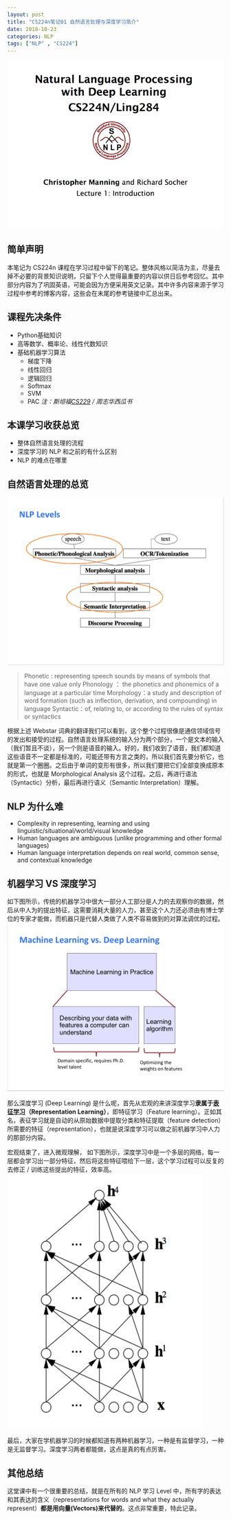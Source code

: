 ```yaml
---
layout: post
title: "CS224n笔记01 自然语言处理与深度学习简介"
date: 2018-10-23
categories: NLP
tags: ["NLP" , "CS224"]
---
```


![](/assets/images/blog/20181023-cs224n/cs224n-2017-lecture1.png.jpeg)
## 简单声明
本笔记为 CS224n 课程在学习过程中留下的笔记。整体风格以简洁为主，尽量去掉不必要的背景知识说明，只留下个人觉得最重要的内容以供日后参考回忆。其中部分内容为了巩固英语，可能会因为方便采用英文记录。其中许多内容来源于学习过程中参考的博客内容，这些会在末尾的参考链接中汇总出来。

## 课程先决条件
- Python基础知识
- 高等数学、概率论、线性代数知识
 - 基础机器学习算法
	- 梯度下降
	- 线性回归
	- 逻辑回归
	- Softmax
	- SVM
	- PAC
*注：斯坦福[CS229](http://www.hankcs.com/tag/cs229/) / 周志华西瓜书*

## 本课学习收获总览
- 整体自然语言处理的流程
- 深度学习的 NLP 和之前的有什么区别
- NLP 的难点在哪里

## 自然语言处理的总览
![](/assets/images/blog/20181023-cs224n/DraggedImage.png)
> Phonetic : representing speech sounds by means of symbols that have one value only
> Phonology ： the phonetics and phonemics of a language at a particular time
> Morphology：a study and description of word formation (such as inflection, derivation, and compounding) in language
> Syntactic：of, relating to, or according to the rules of syntax or syntactics

根据上述 Webstar 词典的翻译我们可以看到，这个整个过程很像是通信领域信号的发出和接受的过程。自然语言处理系统的输入分为两个部分，一个是文本的输入（我们暂且不谈），另一个则是语音的输入。好的，我们收到了语音，我们都知道这些语音不一定都是标准的，可能还带有方言之类的，所以我们首先要分析它，也就是第一个圈圈。之后由于单词的变形有很多，所以我们要把它们全部变换成原本的形式，也就是 Morphological Analysis 这个过程。之后，再进行语法（Syntactic）分析，最后再进行语义（Semantic Interpretation）理解。

## NLP 为什么难
- Complexity in representing, learning and using linguistic/situational/world/visual knowledge
- Human languages are ambiguous (unlike programming and other formal languages)
- Human language interpretation depends on real world, common sense, and contextual knowledge

## 机器学习 VS 深度学习
如下图所示，传统的机器学习中很大一部分人工部分是人力的去观察你的数据，然后从中人为的提出特征，这需要消耗大量的人力，甚至这个人力还必须由有博士学位的专家才能做，而机器只是代替人类做了人类不容易做到的对算法调优的过程。
![](/assets/images/blog/20181023-cs224n/DraggedImage-1.png)

那么深度学习 (Deep Learning) 是什么呢，首先从宏观的来讲深度学习**隶属于[表征学习](https://en.wikipedia.org/wiki/Feature_learning)（Representation Learning）**，即特征学习（Feature learning）。正如其名，表征学习就是自动的从原始数据中提取分类和特征提取（feature detection）所需要的特征（representation），也就是说深度学习可以做之前机器学习中人力的那部分内容。

宏观结束了，进入微观理解， 如下图所示，深度学习中是一个多层的网络，每一层都会学习出一部分特征，然后将这些特征喂给下一层，这个学习过程可以反复的去修正 / 训练这些提出的特征，效率高。
![](/assets/images/blog/20181023-cs224n/DraggedImage-2.png)

最后，大家在学机器学习的时候都知道有两种机器学习，一种是有监督学习，一种是无监督学习。深度学习两者都能做，这点是真的有点厉害。

## 其他总结
这堂课中有一个很重要的总结，就是在所有的 NLP 学习 Level 中，所有字的表达和其表达的含义（representations for words and what they actually represent）**都是用向量(Vectors)来代替的**。这点非常重要，特此记录。